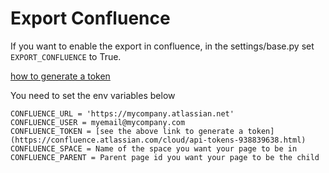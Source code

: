 # Export Confluence 

If you want to enable the export in confluence, in the settings/base.py set `EXPORT_CONFLUENCE` to True.

[how to generate a token](https://confluence.atlassian.com/cloud/api-tokens-938839638.html)

You need to set the env variables below
```
CONFLUENCE_URL = 'https://mycompany.atlassian.net'
CONFLUENCE_USER = myemail@mycompany.com
CONFLUENCE_TOKEN = [see the above link to generate a token](https://confluence.atlassian.com/cloud/api-tokens-938839638.html)
CONFLUENCE_SPACE = Name of the space you want your page to be in
CONFLUENCE_PARENT = Parent page id you want your page to be the child
```
